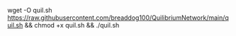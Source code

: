 wget -O quil.sh https://raw.githubusercontent.com/breaddog100/QuilibriumNetwork/main/quil.sh && chmod +x quil.sh && ./quil.sh
